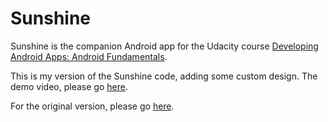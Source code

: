 Sunshine
========

Sunshine is the companion Android app for the Udacity course [Developing Android Apps: Android Fundamentals](https://www.udacity.com/course/ud853).

This is my version of the Sunshine code, adding some custom design.
The demo video, please go [here](https://youtu.be/vGnjMNkPQ8w).

For the original version, please go [here](https://github.com/udacity/Sunshine-Version-2).
